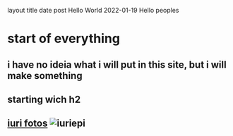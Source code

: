 layout	title	date
post
Hello World
2022-01-19
Hello peoples

<h1> start of everything</h1>
<p><h2> i have no ideia what i will put in this site, but i will make something<h2></p>
<h2> starting wich h2<h2>
<!--easteregg-->
  <a href="https://www.instagram.com/iuri_epi/"> iuri fotos</a> 
<img src="https://www.instagram.com/iuri_epi/" alt="iuriepi">
  
    
